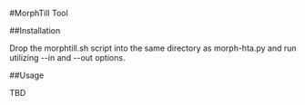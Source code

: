 #MorphTill Tool

##Installation

Drop the morphtill.sh script into the same directory as morph-hta.py and run utilizing --in and --out options.

##Usage

TBD

